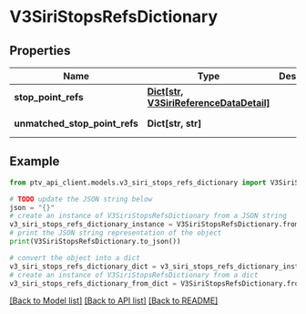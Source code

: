 # V3SiriStopsRefsDictionary


## Properties

Name | Type | Description | Notes
------------ | ------------- | ------------- | -------------
**stop_point_refs** | [**Dict[str, V3SiriReferenceDataDetail]**](V3SiriReferenceDataDetail.md) |  | [optional] [readonly] 
**unmatched_stop_point_refs** | **Dict[str, str]** |  | [optional] [readonly] 

## Example

```python
from ptv_api_client.models.v3_siri_stops_refs_dictionary import V3SiriStopsRefsDictionary

# TODO update the JSON string below
json = "{}"
# create an instance of V3SiriStopsRefsDictionary from a JSON string
v3_siri_stops_refs_dictionary_instance = V3SiriStopsRefsDictionary.from_json(json)
# print the JSON string representation of the object
print(V3SiriStopsRefsDictionary.to_json())

# convert the object into a dict
v3_siri_stops_refs_dictionary_dict = v3_siri_stops_refs_dictionary_instance.to_dict()
# create an instance of V3SiriStopsRefsDictionary from a dict
v3_siri_stops_refs_dictionary_from_dict = V3SiriStopsRefsDictionary.from_dict(v3_siri_stops_refs_dictionary_dict)
```
[[Back to Model list]](../README.md#documentation-for-models) [[Back to API list]](../README.md#documentation-for-api-endpoints) [[Back to README]](../README.md)


